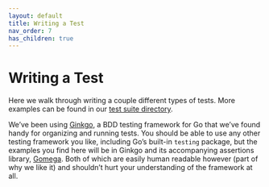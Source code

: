 ```yaml
---
layout: default
title: Writing a Test
nav_order: 7
has_children: true
---
```


# Writing a Test

Here we walk through writing a couple different types of tests. More examples can be found in our [test suite directory](https://github.com/smartcontractkit/integrations-framework/tree/main/suite).

We’ve been using [Ginkgo](https://github.com/onsi/ginkgo), a BDD testing framework for Go that we’ve found handy for organizing and running tests. You should be able to use any other testing framework you like, including Go’s built-in `testing` package, but the examples you find here will be in Ginkgo and its accompanying assertions library, [Gomega](https://github.com/onsi/gomega). Both of which are easily human readable however (part of why we like it) and shouldn’t hurt your understanding of the framework at all.
